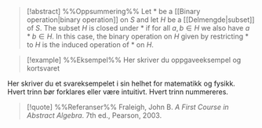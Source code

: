 
> [!abstract] %%Oppsummering%%
> Let $\ast$ be a [[Binary operation|binary operation]] on $S$ and let $H$ be a [[Delmengde|subset]] of $S$. The subset $H$ is closed under $\ast$ if for all $a,b \in H$ we also have $a\ast b \in H$. In this case, the binary operation on $H$ given by restricting $\ast$ to $H$ is the induced operation of $\ast$ on $H$.


> [!example] %%Eksempel%%
> Her skriver du oppgaveeksempel og kortsvaret

Her skriver du et svareksempelet i sin helhet for matematikk og fysikk. Hvert trinn bør forklares eller være intuitivt. Hvert trinn nummereres.


> [!quote] %%Referanser%%
> Fraleigh, John B. _A First Course in Abstract Algebra_. 7th ed., Pearson, 2003.



